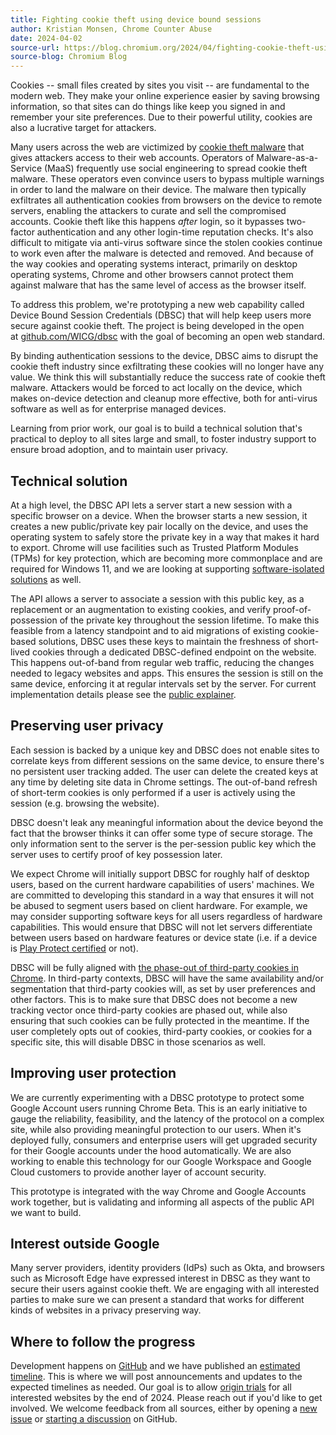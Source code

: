 ```yaml
---
title: Fighting cookie theft using device bound sessions
author: Kristian Monsen, Chrome Counter Abuse
date: 2024-04-02
source-url: https://blog.chromium.org/2024/04/fighting-cookie-theft-using-device.html
source-blog: Chromium Blog
---
```


Cookies -- small files created by sites you visit -- are fundamental to the modern web. They make your online experience easier by saving browsing information, so that sites can do things like keep you signed in and remember your site preferences. Due to their powerful utility, cookies are also a lucrative target for attackers.

Many users across the web are victimized by [cookie theft malware](https://blog.google/threat-analysis-group/phishing-campaign-targets-youtube-creators-cookie-theft-malware/) that gives attackers access to their web accounts. Operators of Malware-as-a-Service (MaaS) frequently use social engineering to spread cookie theft malware. These operators even convince users to bypass multiple warnings in order to land the malware on their device. The malware then typically exfiltrates all authentication cookies from browsers on the device to remote servers, enabling the attackers to curate and sell the compromised accounts. Cookie theft like this happens *after* login, so it bypasses two-factor authentication and any other login-time reputation checks. It's also difficult to mitigate via anti-virus software since the stolen cookies continue to work even after the malware is detected and removed. And because of the way cookies and operating systems interact, primarily on desktop operating systems, Chrome and other browsers cannot protect them against malware that has the same level of access as the browser itself.

To address this problem, we're prototyping a new web capability called Device Bound Session Credentials (DBSC) that will help keep users more secure against cookie theft. The project is being developed in the open at [github.com/WICG/dbsc](https://github.com/WICG/dbsc) with the goal of becoming an open web standard.

By binding authentication sessions to the device, DBSC aims to disrupt the cookie theft industry since exfiltrating these cookies will no longer have any value. We think this will substantially reduce the success rate of cookie theft malware. Attackers would be forced to act locally on the device, which makes on-device detection and cleanup more effective, both for anti-virus software as well as for enterprise managed devices.

Learning from prior work, our goal is to build a technical solution that's practical to deploy to all sites large and small, to foster industry support to ensure broad adoption, and to maintain user privacy.

Technical solution
------------------

At a high level, the DBSC API lets a server start a new session with a specific browser on a device. When the browser starts a new session, it creates a new public/private key pair locally on the device, and uses the operating system to safely store the private key in a way that makes it hard to export. Chrome will use facilities such as Trusted Platform Modules (TPMs) for key protection, which are becoming more commonplace and are required for Windows 11, and we are looking at supporting [software-isolated solutions](https://techcommunity.microsoft.com/t5/windows-it-pro-blog/advancing-key-protection-in-windows-using-vbs/ba-p/4050988) as well.

The API allows a server to associate a session with this public key, as a replacement or an augmentation to existing cookies, and verify proof-of-possession of the private key throughout the session lifetime. To make this feasible from a latency standpoint and to aid migrations of existing cookie-based solutions, DBSC uses these keys to maintain the freshness of short-lived cookies through a dedicated DBSC-defined endpoint on the website. This happens out-of-band from regular web traffic, reducing the changes needed to legacy websites and apps. This ensures the session is still on the same device, enforcing it at regular intervals set by the server. For current implementation details please see the [public explainer](https://github.com/WICG/dbsc/blob/main/README.md).

Preserving user privacy
-----------------------

Each session is backed by a unique key and DBSC does not enable sites to correlate keys from different sessions on the same device, to ensure there's no persistent user tracking added. The user can delete the created keys at any time by deleting site data in Chrome settings. The out-of-band refresh of short-term cookies is only performed if a user is actively using the session (e.g. browsing the website).

DBSC doesn't leak any meaningful information about the device beyond the fact that the browser thinks it can offer some type of secure storage. The only information sent to the server is the per-session public key which the server uses to certify proof of key possession later.

We expect Chrome will initially support DBSC for roughly half of desktop users, based on the current hardware capabilities of users' machines. We are committed to developing this standard in a way that ensures it will not be abused to segment users based on client hardware. For example, we may consider supporting software keys for all users regardless of hardware capabilities. This would ensure that DBSC will not let servers differentiate between users based on hardware features or device state (i.e. if a device is [Play Protect certified](https://www.android.com/certified/) or not).

DBSC will be fully aligned with [the phase-out of third-party cookies in Chrome](https://developers.google.com/privacy-sandbox/3pcd). In third-party contexts, DBSC will have the same availability and/or segmentation that third-party cookies will, as set by user preferences and other factors. This is to make sure that DBSC does not become a new tracking vector once third-party cookies are phased out, while also ensuring that such cookies can be fully protected in the meantime. If the user completely opts out of cookies, third-party cookies, or cookies for a specific site, this will disable DBSC in those scenarios as well.

Improving user protection
-------------------------

We are currently experimenting with a DBSC prototype to protect some Google Account users running Chrome Beta. This is an early initiative to gauge the reliability, feasibility, and the latency of the protocol on a complex site, while also providing meaningful protection to our users. When it's deployed fully, consumers and enterprise users will get upgraded security for their Google accounts under the hood automatically. We are also working to enable this technology for our Google Workspace and Google Cloud customers to provide another layer of account security.

This prototype is integrated with the way Chrome and Google Accounts work together, but is validating and informing all aspects of the public API we want to build.

Interest outside Google
-----------------------

Many server providers, identity providers (IdPs) such as Okta, and browsers such as Microsoft Edge have expressed interest in DBSC as they want to secure their users against cookie theft. We are engaging with all interested parties to make sure we can present a standard that works for different kinds of websites in a privacy preserving way.

Where to follow the progress
----------------------------

Development happens on [GitHub](https://github.com/WICG/dbsc) and we have published an [estimated timeline](https://github.com/WICG/dbsc/wiki/DBSC-timeline). This is where we will post announcements and updates to the expected timelines as needed. Our goal is to allow [origin trials](https://developer.chrome.com/docs/web-platform/origin-trials) for all interested websites by the end of 2024. Please reach out if you'd like to get involved. We welcome feedback from all sources, either by opening a [new issue](https://github.com/WICG/dbsc/issues) or [starting a discussion](https://github.com/WICG/dbsc/discussions) on GitHub.
